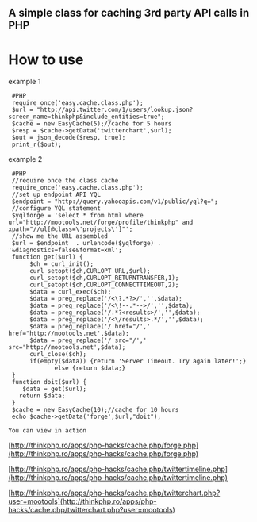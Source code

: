 A simple class for caching 3rd party API calls in PHP
-----------------------------------------------------

How to use
==========

example 1

     #PHP 
     require_once('easy.cache.class.php');
     $url = "http://api.twitter.com/1/users/lookup.json?screen_name=thinkphp&include_entities=true";
     $cache = new EasyCache(5);//cache for 5 hours
     $resp = $cache->getData('twitterchart',$url);
     $out = json_decode($resp, true);
     print_r($out);

example 2

     #PHP
     //require once the class cache
     require_once('easy.cache.class.php');
     //set up endpoint API YQL
     $endpoint = "http://query.yahooapis.com/v1/public/yql?q="; 
     //configure YQL statement
     $yqlforge = 'select * from html where url="http://mootools.net/forge/profile/thinkphp" and xpath="//ul[@class=\'projects\']"';
     //show me the URL assembled
     $url = $endpoint  . urlencode($yqlforge) . '&diagnostics=false&format=xml';
     function get($url) {
          $ch = curl_init();
          curl_setopt($ch,CURLOPT_URL,$url);
          curl_setopt($ch,CURLOPT_RETURNTRANSFER,1);
          curl_setopt($ch,CURLOPT_CONNECTTIMEOUT,2);
          $data = curl_exec($ch);
          $data = preg_replace('/<\?.*?>/','',$data);
          $data = preg_replace('/<\!--.*-->/','',$data);
          $data = preg_replace('/.*?<results>/','',$data);
          $data = preg_replace('/<\/results>.*/','',$data);
          $data = preg_replace('/ href="/',' href="http://mootools.net',$data);
          $data = preg_replace('/ src="/',' src="http://mootools.net',$data);
          curl_close($ch); 
          if(empty($data)) {return 'Server Timeout. Try again later!';}
                 else {return $data;}
     }
     function doit($url) {
        $data = get($url); 
       return $data;
     }
     $cache = new EasyCache(10);//cache for 10 hours
     echo $cache->getData('forge',$url,"doit");

 `You can view in action`

 [http://thinkphp.ro/apps/php-hacks/cache.php/forge.php](http://thinkphp.ro/apps/php-hacks/cache.php/forge.php)

 [http://thinkphp.ro/apps/php-hacks/cache.php/twittertimeline.php](http://thinkphp.ro/apps/php-hacks/cache.php/twittertimeline.php)

 [http://thinkphp.ro/apps/php-hacks/cache.php/twitterchart.php?user=mootools](http://thinkphp.ro/apps/php-hacks/cache.php/twitterchart.php?user=mootools)